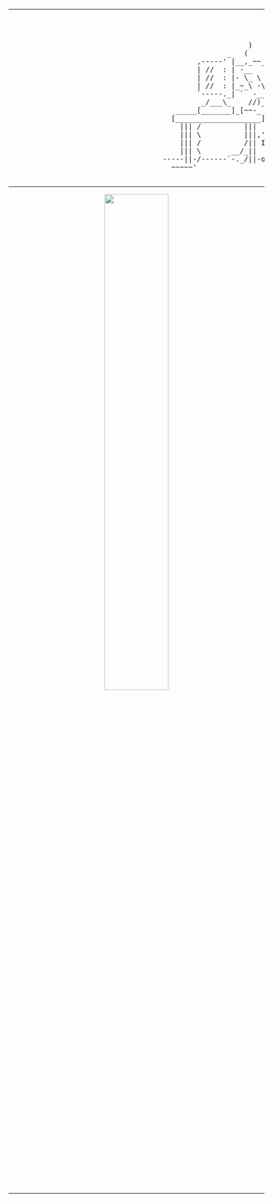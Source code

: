 ----

<p align="center">
  <pre>
                                                                         )
                                                                )      ((     (
                                                               (        ))     )
                                                        )       )      //     (
                                                   _   (        __    (     ~->>
                                            ,-----' |__,_~~___<'__`)-~__--__-~->> <
                                            | //  : | -__   ~__ o)____)),__ - '> >-  >
                                            | //  : |- \_ \ -\_\ -\ \ \ ~\_  \ ->> - ,  >>
                                            | //  : |_~_\ -\__\ \~'\ \ \, \__ . -<-  >>
                                            `-----._| `  -__`-- - ~~ -- ` --~> >
                                             _/___\_    //)_`//  | ||]
                                       _____[_______]_[~~-_ (.L_/  ||
                                      [____________________]' `\_,/'/
                                        ||| /          |||  ,___,'./
                                        ||| \          |||,'______|
                                        ||| /          /|| I==||
                                        ||| \       __/_||  __||__
                                    -----||-/------`-._/||-o--o---o---
                                      ~~~~~'
  </pre>
</p>

---

<div align="center">
 <img src="/profile/e.gif" width="50%" height="50%">
</div>

---
